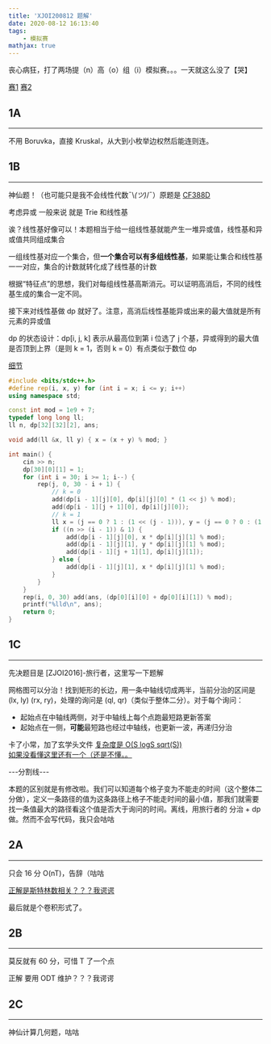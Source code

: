 ```yaml
---
title: 'XJOI200812 题解'
date: 2020-08-12 16:13:40
tags: 
    - 模拟赛
mathjax: true
---
```


丧心病狂，打了两场提（n）高（o）组（i）模拟赛。。。一天就这么没了【哭】

[赛1](http://115.236.49.52:83/contest/1578)    [赛2](http://115.236.49.52:83/contest/1579)

## 1A
-----

不用 Boruvka，直接 Kruskal，从大到小枚举边权然后能连则连。

## 1B
-----

神仙题！（也可能只是我不会线性代数¯\\_(ツ)_/¯）原题是 [CF388D](https://www.luogu.com.cn/problem/CF388D)

考虑异或 一般来说 就是 Trie 和线性基

诶？线性基好像可以！本题相当于给一组线性基就能产生一堆异或值，线性基和异或值共同组成集合

一组线性基对应一个集合，但**一个集合可以有多组线性基**，如果能让集合和线性基一一对应，集合的计数就转化成了线性基的计数

根据“特征点”的思想，我们对每组线性基高斯消元。可以证明高消后，不同的线性基生成的集合一定不同。

接下来对线性基做 dp 就好了。注意，高消后线性基能异或出来的最大值就是所有元素的异或值

dp 的状态设计：dp[i, j, k] 表示从最高位到第 i 位选了 j 个基，异或得到的最大值是否顶到上界（是则 k = 1，否则 k = 0）有点类似于数位 dp

[细节](https://blog.csdn.net/C202044zxy/article/details/106119810)

``` c++
#include <bits/stdc++.h>
#define rep(i, x, y) for (int i = x; i <= y; i++)
using namespace std;

const int mod = 1e9 + 7;
typedef long long ll;
ll n, dp[32][32][2], ans;

void add(ll &x, ll y) { x = (x + y) % mod; }

int main() {
    cin >> n;
    dp[30][0][1] = 1;
    for (int i = 30; i >= 1; i--) {
        rep(j, 0, 30 - i + 1) {
            // k = 0
            add(dp[i - 1][j][0], dp[i][j][0] * (1 << j) % mod);
            add(dp[i - 1][j + 1][0], dp[i][j][0]);
            // k = 1
            ll x = (j == 0 ? 1 : (1 << (j - 1))), y = (j == 0 ? 0 : (1 << (j - 1)));
            if ((n >> (i - 1)) & 1) {
                add(dp[i - 1][j][0], x * dp[i][j][1] % mod);
                add(dp[i - 1][j][1], y * dp[i][j][1] % mod);
                add(dp[i - 1][j + 1][1], dp[i][j][1]);
            } else {
                add(dp[i - 1][j][1], x * dp[i][j][1] % mod);
            }
        }
    }
    rep(i, 0, 30) add(ans, (dp[0][i][0] + dp[0][i][1]) % mod);
    printf("%lld\n", ans);
    return 0;
}
```

## 1C
-----

先决题目是 [ZJOI2016]-旅行者，这里写一下题解

网格图可以分治！找到矩形的长边，用一条中轴线切成两半，当前分治的区间是 (lx, ly) (rx, ry)，处理的询问是 (ql, qr)（类似于整体二分）。对于每个询问：

* 起始点在中轴线两侧，对于中轴线上每个点跑最短路更新答案
* 起始点在一侧，**可能**最短路也经过中轴线，也更新一波，再递归分治

卡了小常，加了玄学头文件
[复杂度是 O(S logS sqrt(S))](https://blog.csdn.net/neither_nor/article/details/51733997)   
[如果没看懂这里还有一个（还是不懂。。](https://www.luogu.com.cn/discuss/show/74578)

---分割线---

本题的区别就是有修改啦。我们可以知道每个格子变为不能走的时间（这个整体二分做），定义一条路径的值为这条路径上格子不能走时间的最小值，那我们就需要找一条值最大的路径看这个值是否大于询问的时间。离线，用旅行者的 分治 + dp 做。然而不会写代码，我只会咕咕

## 2A
-----

只会 16 分 O(nT)，告辞（咕咕

[正解是斯特林数相关？？？我谔谔](https://www.luogu.com.cn/paste/a8hdc624)

最后就是个卷积形式了。

## 2B
-----

莫反就有 60 分，可惜 T 了一个点

正解 要用 ODT 维护？？？我谔谔

## 2C
-----

神仙计算几何题，咕咕